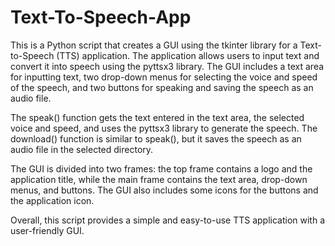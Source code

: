 # Text-To-Speech-App
This is a Python script that creates a GUI using the tkinter library for a Text-to-Speech (TTS) application. 
The application allows users to input text and convert it into speech using the pyttsx3 library. The GUI includes a text area for inputting text, two drop-down menus for selecting the voice and speed of the speech, and two buttons for speaking and saving the speech as an audio file.

The speak() function gets the text entered in the text area, the selected voice and speed, and uses the pyttsx3 library to generate the speech. The download() function is similar to speak(), but it saves the speech as an audio file in the selected directory.

The GUI is divided into two frames: the top frame contains a logo and the application title, while the main frame contains the text area, drop-down menus, and buttons. The GUI also includes some icons for the buttons and the application icon.

Overall, this script provides a simple and easy-to-use TTS application with a user-friendly GUI.


